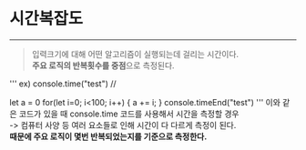 # 시간복잡도

***

> 입력크기에 대해 어떤 알고리즘이 실행되는데 걸리는 시간이다.   
> **주요 로직의 반복횟수를 중점**으로 측정된다.   
   
'''
ex)
console.time("test") //

let a = 0
for(let i=0; i<100; i++) {
    a += i;
}
console.timeEnd("test")
'''
이와 같은 코드가 있을 때 console.time 코드를 사용해서 시간을 측정할 경우   
-> 컴퓨터 사양 등 여러 요소들로 인해 시간이 다 다르게 측정이 된다.   
**때문에 주요 로직이 몇번 반복되었는지를 기준으로 측정한다.**   
